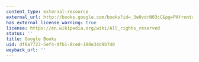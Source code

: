 ```yaml
---
content_type: external-resource
external_url: http://books.google.com/books?id=_3e0vdrN03cC&pg=PAfrontcover
has_external_license_warning: true
license: https://en.wikipedia.org/wiki/All_rights_reserved
status: ''
title: Google Books
uid: df8a7727-5ef4-4fb1-8ced-180e34d9b740
wayback_url: ''
---
```

